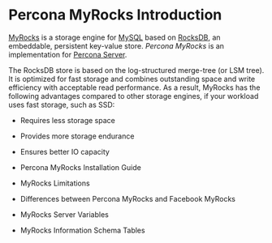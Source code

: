 # Percona MyRocks Introduction

[MyRocks](http://myrocks.io) is a storage engine
for [MySQL](https://www.mysql.com) based on [RocksDB](http://rocksdb.org/),
an embeddable, persistent key-value store.
*Percona MyRocks* is an implementation
for [Percona Server](https://www.percona.com/software/percona-server).

The RocksDB store is based on the log-structured merge-tree (or LSM tree).
It is optimized for fast storage
and combines outstanding space and write efficiency
with acceptable read performance.
As a result, MyRocks has the following advantages
compared to other storage engines,
if your workload uses fast storage, such as SSD:

* Requires less storage space

* Provides more storage endurance

* Ensures better IO capacity

* Percona MyRocks Installation Guide

* MyRocks Limitations

* Differences between Percona MyRocks and Facebook MyRocks

* MyRocks Server Variables

* MyRocks Information Schema Tables
